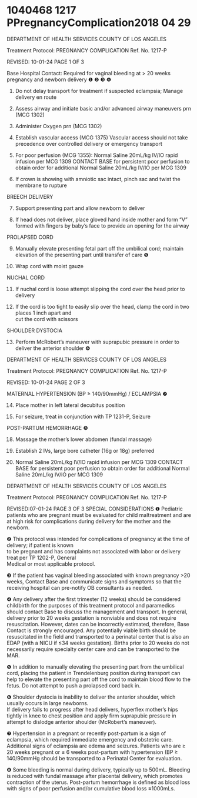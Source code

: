# 1040468 1217 PPregnancyComplication2018 04 29

DEPARTMENT OF HEALTH SERVICES 
COUNTY OF LOS ANGELES 
 
Treatment Protocol: PREGNANCY COMPLICATION Ref. No. 1217-P 
 
 
 
 
 
 
REVISED: 10-01-24 PAGE 1 OF 3 
 
 
 
Base Hospital Contact:  Required for vaginal bleeding at > 20 weeks pregnancy and newborn 
delivery ❶ ❷ ❸ ❹ 
   
1. Do not delay transport for treatment if suspected eclampsia; Manage delivery en route  
 
2. Assess airway and initiate basic and/or advanced airway maneuvers prn (MCG 1302) 
 
3. Administer Oxygen prn (MCG 1302) 
 
4. Establish vascular access (MCG 1375) 
Vascular access should not take precedence over controlled delivery or emergency transport 
 
5. For poor perfusion (MCG 1355): 
Normal Saline 20mL/kg IV/IO rapid infusion per MCG 1309 
CONTACT BASE for persistent poor perfusion to obtain order for additional Normal Saline 
20mL/kg IV/IO per MCG 1309 
 
6. If crown is showing with amniotic sac intact, pinch sac and twist the membrane to rupture 
 
  BREECH DELIVERY 
 
7. Support presenting part and allow newborn to deliver 
 
8. If head does not deliver, place gloved hand inside mother and form “V” formed with fingers by 
baby’s face to provide an opening for the airway 
 
  PROLAPSED CORD 
 
9. Manually elevate presenting fetal part off the umbilical cord; maintain elevation of the presenting 
part until transfer of care ❺ 
 
10. Wrap cord with moist gauze 
 
NUCHAL CORD 
 
11. If nuchal cord is loose attempt slipping the cord over the head prior to delivery 
 
12. If the cord is too tight to easily slip over the head, clamp the cord in two places 1 inch apart and  
         cut the cord with scissors 
 
 
 
SHOULDER DYSTOCIA 
 
13. Perform McRobert’s maneuver with suprapubic pressure in order to deliver the anterior shoulder 
❻ 

DEPARTMENT OF HEALTH SERVICES 
COUNTY OF LOS ANGELES 
 
Treatment Protocol: PREGNANCY COMPLICATION Ref. No. 1217-P 
 
 
 
 
 
 
REVISED: 10-01-24 PAGE 2 OF 3 
 
 
 
MATERNAL HYPERTENSION (BP ≥ 140/90mmHg) / ECLAMPSIA ❼ 
 
14. Place mother in left lateral decubitus position 
 
15. For seizure, treat in conjunction with TP 1231-P, Seizure 
 
POST-PARTUM HEMORRHAGE ❽ 
 
18. Massage the mother’s lower abdomen (fundal massage) 
 
19. Establish 2 IVs, large bore catheter (16g or 18g) preferred 
 
20. Normal Saline 20mL/kg IV/IO rapid infusion per MCG 1309 
CONTACT BASE for persistent poor perfusion to obtain order for additional Normal Saline 
20mL/kg IV/IO per MCG 1309 
 
 

DEPARTMENT OF HEALTH SERVICES 
COUNTY OF LOS ANGELES 
 
Treatment Protocol: PREGNANCY COMPLICATION Ref. No. 1217-P 
 
 
 
 
 
 
REVISED:07-01-24 PAGE 3 OF 3 
SPECIAL CONSIDERATIONS 
❶    Pediatric patients who are pregnant must be evaluated for child maltreatment and are at high risk for 
complications during delivery for the mother and the newborn. 
 
❷    This protocol was intended for complications of pregnancy at the time of delivery; if patient is known  
      to be pregnant and has complaints not associated with labor or delivery treat per TP 1202-P, General  
      Medical or most applicable protocol. 
 
❸    If the patient has vaginal bleeding associated with known pregnancy >20 weeks, Contact Base and 
communicate signs and symptoms so that the receiving hospital can pre-notify OB consultants as 
needed. 
 
❹    Any delivery after the first trimester (12 weeks) should be considered childbirth for the purposes of 
this treatment protocol and paramedics should contact Base to discuss the management and 
transport. In general, delivery prior to 20 weeks gestation is nonviable and does not require 
resuscitation. However, dates can be incorrectly estimated, therefore, Base Contact is strongly 
encouraged. Any potentially viable birth should be resuscitated in the field and transported to a 
perinatal center that is also an EDAP (with a NICU if ≤34 weeks gestation). Births prior to 20 weeks 
do not necessarily require specialty center care and can be transported to the MAR. 
  
❺ In addition to manually elevating the presenting part from the umbilical cord, placing the patient in 
Trendelenburg position during transport can help to elevate the presenting part off the cord to 
maintain blood flow to the fetus. Do not attempt to push a prolapsed cord back in. 
 
❻ Shoulder dystocia is inability to deliver the anterior shoulder, which usually occurs in large newborns.  
If delivery fails to progress after head delivers, hyperflex mother’s hips tightly in knee to chest 
position and apply firm suprapubic pressure in attempt to dislodge anterior shoulder (McRobert’s 
maneuver). 
 
❼     Hypertension in a pregnant or recently post-partum is a sign of eclampsia, which required immediate 
emergency and obstetric care. Additional signs of eclampsia are edema and seizures. Patients who 
are ≥ 20 weeks pregnant or ≤ 6 weeks post-partum with hypertension (BP ≥ 140/90mmHg should be 
transported to a Perinatal Center for evaluation. 
 
❽   Some bleeding is normal during delivery, typically up to 500mL. Bleeding is reduced with fundal 
massage after placental delivery, which promotes contraction of the uterus. Post-partum hemorrhage 
is defined as blood loss with signs of poor perfusion and/or cumulative blood loss ≥1000mLs.

